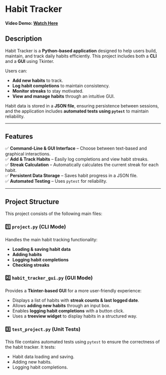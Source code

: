 # Habit Tracker  

#### Video Demo: [Watch Here](https://youtu.be/-h-Wo5ASOhE)  

## **Description**  
Habit Tracker is a **Python-based application** designed to help users build, maintain, and track daily habits efficiently. This project includes both a **CLI** and a **GUI** using Tkinter.  

Users can:  
- **Add new habits** to track.  
- **Log habit completions** to maintain consistency.  
- **Monitor streaks** to stay motivated.  
- **View and manage habits** through an intuitive GUI.  

Habit data is stored in a **JSON file**, ensuring persistence between sessions, and the application includes **automated tests using `pytest`** to maintain reliability.  

---

## **Features**  
✅ **Command-Line & GUI Interface** – Choose between text-based and graphical interactions.  
✅ **Add & Track Habits** – Easily log completions and view habit streaks.  
✅ **Streak Calculation** – Automatically calculates the current streak for each habit.  
✅ **Persistent Data Storage** – Saves habit progress in a JSON file.  
✅ **Automated Testing** – Uses `pytest` for reliability.  

---

## **Project Structure**  

This project consists of the following main files:  

### **1️⃣ `project.py` (CLI Mode)**  
Handles the main habit tracking functionality:  
- **Loading & saving habit data**  
- **Adding habits**  
- **Logging habit completions**  
- **Checking streaks**  

### **2️⃣ `habit_tracker_gui.py` (GUI Mode)**  
Provides a **Tkinter-based GUI** for a more user-friendly experience:  
- Displays a list of habits with **streak counts & last logged date**.  
- Allows **adding new habits** through an input box.  
- Enables **logging habit completions** with a button click.  
- Uses a **treeview widget** to display habits in a structured way. 

### **3️⃣ `test_project.py` (Unit Tests)**  
This file contains automated tests using `pytest` to ensure the correctness of the habit tracker. It tests:  
- Habit data loading and saving.  
- Adding new habits.  
- Logging habit completions. 